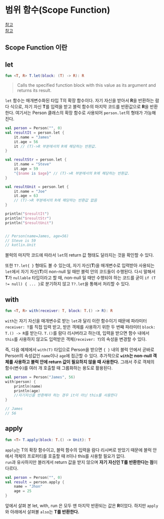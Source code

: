 # 범위 함수(Scope Function)
[참고](https://www.digitalocean.com/community/tutorials/kotlin-let-run-also-apply-with)</br>
[참고](https://blog.yena.io/studynote/2020/04/15/Kotlin-Scope-Functions.html)

## Scope Function 이란

## let
``` kotlin
fun <T, R> T.let(block: (T) -> R): R
```
> Calls the specified function block with this value as its argument and returns its result.

`let` 함수는 매개변수화된 타입 T의 확장 함수이다. 자기 자신을 받아서 **R**을 반환하는 람다 식으로, 자기 자신 **T**를 입력을 받고 블럭 함수의 마지막 코드를 반환값으로 **R**을 반환한다. 여기서는 Person 클래스의 확장 함수로 사용되어 `person.let`의 형태가 가능해진다.

``` kotlin
val person = Person("", 0)
val resultIt = person.let {
    it.name = "James"
    it.age = 56
    it // (T)->R 부분에서의 R에 해당하는 반환값.
}

val resultStr = person.let {
    it.name = "Steve"
    it.age = 59
    "{$name is $age}" // (T)->R 부분에서의 R에 해당하는 반환값.
}

val resultUnit = person.let {
    it.name = "Joe"
    it.age = 63
    // (T)->R 부분에서의 R에 해당하는 반환값 없음
}

println("$resultIt")
println("$resultStr")
println("$resultUnit")


// Person(name=James, age=56)
// Steve is 59
// kotlin.Unit
```
블럭의 마지막 코드에 따라서 `let`의 return 값 형태도 달라지는 것을 확인할 수 있다.

또한 `T?.let{ }` 형태도 볼 수 있는데, 자기 자신(**T**)을 매개변수로 입력받아 사용되는 `let`에서 자기 자신(**T**)이 non-null 일 때만 블럭 안의 코드들이 수행된다.
다시 말해서 **T**가 `nullable` 타입이라고 할 때, non-null 일 때만 수행되야 하는 코드를 굳이 `if (T != null) { ... }`로 분기하지 않고 `T?.let`을 통해서 처리할 수 있다. 

## with
``` kotlin
fun <T, R> with(receiver: T, block: T.() -> R): R
```
`with`는 자기 자신을 매개변수로 받는 `let`과 달리 이란 함수이기 때문에 파라미터 `receiver: T`를 직접 입력 받고, 받은 객체를 사용하기 위한 두 번째 파라미터 `block: T.() -> R`를 받는다. `T.()`를 람다 리시버라고 하는데, 입력을 받으면 함수 내에서 `this`를 사용하지 않고도 입력받은 객체(`receiver: T`)의 속성을 변경할 수 있다.

즉, 다음 예제에서 `with(T)` 타입으로 Person을 받으면 `{ }` 내의 블럭 안에서 곧바로 Person의 속성값인 `name`이나 `age`에 접근할 수 있다.
추가적으로 **`with`는 non-null 객체를 사용하고 블럭 안에 return 값이 필요하지 않을 때 사용한다.** 그래서 주로 객체의 함수(변수)를 여러 개 호출할 때 그룹화하는 용도로 활용된다.

``` kotlin
val person = Person("James", 56)
with(person) {
    println(name)
    println(age)
    //자기자신을 반환해야 하는 경우 it이 아닌 this를 사용한다
}

// James
// 56
```

## apply
``` kotlin
fun <T> T.apply(block: T.() -> Unit): T
```

`apply`는 T의 확장 함수이고, 블럭 함수의 입력을 람다 리시버로 받았기 때문에 블럭 안에서 객체의 프로퍼티를 호출할 때 it이나 this를 사용할 필요가 없다.</br>
`run`과 유사하지만 블러게서 return 값을 받지 않으며 **자기 자신인 T를 반환한다는 점**이 다르다.

``` kotlin
val person = Person("", 0)
val result = person.apply {
    name = "Jhon"
    age = 25
}

```

앞에서 살펴 본 let, with, run 은 모두 맨 마지막 반환되는 값은 **R**이었다. 하지만 `apply`와 아래에서 살펴볼 `also`는 **T를 반환한다.**

